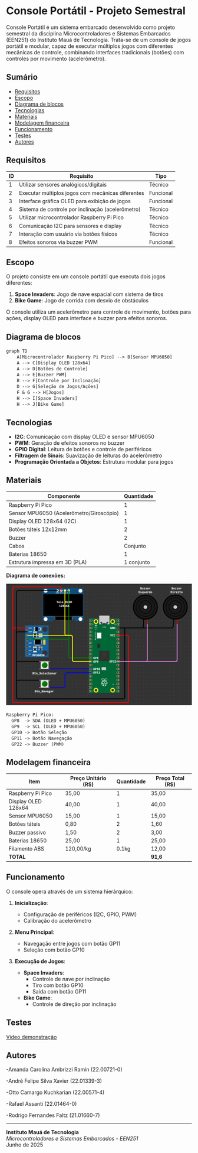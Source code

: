 # Console Portátil - Projeto Semestral  

Console Portátil é um sistema embarcado desenvolvido como projeto semestral da disciplina Microcontroladores e Sistemas Embarcados (EEN251) do Instituto Mauá de Tecnologia. Trata-se de um console de jogos portátil e modular, capaz de executar múltiplos jogos com diferentes mecânicas de controle, combinando interfaces tradicionais (botões) com controles por movimento (acelerômetro).

## Sumário
- [Requisitos](#requisitos)
- [Escopo](#escopo)
- [Diagrama de blocos](#diagrama-de-blocos)
- [Tecnologias](#tecnologias)
- [Materiais](#materiais)
- [Modelagem financeira](#modelagem-financeira)
- [Funcionamento](#funcionamento)
- [Testes](#testes)
- [Autores](#autores)

## Requisitos
| ID | Requisito | Tipo |
|----|-----------|------|
| 1  | Utilizar sensores analógicos/digitais | Técnico |
| 2  | Executar múltiplos jogos com mecânicas diferentes | Funcional |
| 3  | Interface gráfica OLED para exibição de jogos | Funcional |
| 4  | Sistema de controle por inclinação (acelerômetro) | Técnico |
| 5  | Utilizar microcontrolador Raspberry Pi Pico | Técnico |
| 6  | Comunicação I2C para sensores e display | Técnico |
| 7  | Interação com usuário via botões físicos | Técnico |
| 8  | Efeitos sonoros via buzzer PWM | Funcional |

## Escopo
O projeto consiste em um console portátil que executa dois jogos diferentes:  
1. **Space Invaders**: Jogo de nave espacial com sistema de tiros  
2. **Bike Game**: Jogo de corrida com desvio de obstáculos  

O console utiliza um acelerômetro para controle de movimento, botões para ações, display OLED para interface e buzzer para efeitos sonoros.

## Diagrama de blocos
```mermaid
graph TD
    A[Microcontrolador Raspberry Pi Pico] --> B[Sensor MPU6050]
    A --> C[Display OLED 128x64]
    A --> D[Botões de Controle]
    A --> E[Buzzer PWM]
    B --> F[Controle por Inclinação]
    D --> G[Seleção de Jogos/Ações]
    F & G --> H[Jogos]
    H --> I[Space Invaders]
    H --> J[Bike Game]
```

## Tecnologias
- **I2C**: Comunicação com display OLED e sensor MPU6050
- **PWM**: Geração de efeitos sonoros no buzzer
- **GPIO Digital**: Leitura de botões e controle de periféricos
- **Filtragem de Sinais**: Suavização de leituras do acelerômetro
- **Programação Orientada a Objetos**: Estrutura modular para jogos

## Materiais
| Componente | Quantidade |
|------------|------------|
| Raspberry Pi Pico | 1 |
| Sensor MPU6050 (Acelerômetro/Giroscópio) | 1 |
| Display OLED 128x64 (I2C) | 1 |
| Botões táteis 12x12mm | 2 |
| Buzzer | 2 |
| Cabos | Conjunto |
| Baterias 18650 | 1 |
| Estrutura impressa em 3D (PLA) | 1 conjunto |


**Diagrama de conexões:**

![](Imagens/DiagramaDeConexao.png)
```
Raspberry Pi Pico:
  GP8  -> SDA (OLED + MPU6050)
  GP9  -> SCL (OLED + MPU6050)
  GP10 -> Botão Seleção
  GP11 -> Botão Navegação
  GP22 -> Buzzer (PWM)
```

## Modelagem financeira

| Item | Preço Unitário (R$) | Quantidade | Preço Total (R$) |
|------|---------------------|------------|------------------|
| Raspberry Pi Pico | 35,00 | 1 | 35,00 |
| Display OLED 128x64 | 40,00 | 1 | 40,00 |
| Sensor MPU6050 | 15,00 | 1 | 15,00 |
| Botões táteis | 0,80 | 2 | 1,60 |
| Buzzer passivo | 1,50 | 2 | 3,00 |
| Baterias 18650 | 25,00 | 1 | 25,00 |
| Filamento ABS | 120,00/kg | 0.1kg | 12,00 |
| **TOTAL** | | | **91,6** |

## Funcionamento
O console opera através de um sistema hierárquico:

1. **Inicialização**: 
   - Configuração de periféricos (I2C, GPIO, PWM)
   - Calibração do acelerômetro
   
2. **Menu Principal**:
   - Navegação entre jogos com botão GP11
   - Seleção com botão GP10
   
3. **Execução de Jogos**:
   - **Space Invaders**:
     - Controle de nave por inclinação
     - Tiro com botão GP10
     - Saída com botão GP11
   - **Bike Game**:
     - Controle de direção por inclinação

## Testes

[Vídeo demonstração](linkdovideo)

## Autores
  -Amanda Carolina Ambrizzi Ramin (22.00721-0)
  
  -André Felipe Silva Xavier (22.01339-3) 
  
  -Otto Camargo Kuchkarian (22.00571-4) 
  
  -Rafael Assanti (22.01464-0) 
  
  -Rodrigo Fernandes Faltz (21.01660-7) 

---

**Instituto Mauá de Tecnologia**  
*Microcontroladores e Sistemas Embarcados - EEN251*  
Junho de 2025
